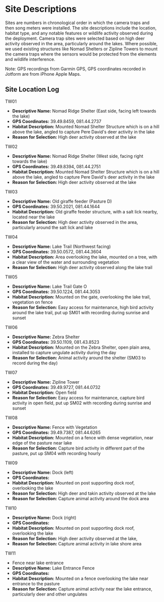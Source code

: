 # Site Descriptions

Sites are numbers in chronological order in which the camera traps and then song meters were installed. The site descriptions include the location, habitat type, and any notable features or wildlife activity observed during the deployment. Camera trap sites were selected based on high deer activity observed in the area, particularly around the lakes. Where possible, we used existing structures like Nomad Shelters or Zipline Towers to mount the camera traps where the sensors would be protected from the elements and wildlife interference.

Note: GPS recordings from Garmin GPS, GPS coordinates recorded in Jotform are from iPhone Apple Maps.

## Site Location Log

TW01
- **Descriptive Name:** Nomad Ridge Shelter (East side, facing left towards the lake)
- **GPS Coordinates:** 39.49.8459, 081.44.2737
- **Habitat Description:** Mounted Nomad Shelter Structure which is on a hill above the lake, angled to capture Pere David's deer activity in the lake
- **Reason for Selection:** High deer activity observed at the lake

TW02
- **Descriptive Name:** Nomad Ridge Shelter (West side, facing right towards the lake)
- **GPS Coordinates:** 39.49.8394, 081.44.2751
- **Habitat Description:** Mounted Nomad Shelter Structure which is on a hill above the lake, angled to capture Pere David's deer activity in the lake
- **Reason for Selection:** High deer activity observed at the lake

TW03
- **Descriptive Name:** Old giraffe feeder (Pasture D)
- **GPS Coordinates:** 39.50.2021, 081.44.1644
- **Habitat Description:** Old giraffe feeder structure, with a salt lick nearby, located near the lake
- **Reason for Selection:** High deer activity observed in the area, particularly around the salt lick and lake

TW04
- **Descriptive Name:** Lake Trail (Northwest facing)
- **GPS Coordinates:** 39.50.0572, 081.44.3604
- **Habitat Description:** Area overlooking the lake, mounted on a tree, with a clear view of the water and surrounding vegetation
- **Reason for Selection:** High deer activity observed along the lake trail

TW05
- **Descriptive Name:** Lake Trail Gate O
- **GPS Coordinates:** 39.50.1224, 081.44.3053
- **Habitat Description:** Mounted on the gate, overlooking the lake trail, vegetation on fence
- **Reason for Selection:** Easy access for maintenance, high bird activity around the lake trail, put up SM01 with recording during sunrise and sunset

TW06
- **Descriptive Name:** Zebra Shelter
- **GPS Coordinates:** 39.50.1109, 081.43.8523
- **Habitat Description:** Mounted on the Zebra Shelter, open plain area, installed to capture ungulate activity during the day
- **Reason for Selection:** Animal activity around the shelter (SM03 to record during the day)

TW07
- **Descriptive Name:** Zipline Tower
- **GPS Coordinates:** 39.49.9727, 081.44.0732
- **Habitat Description:** Open field
- **Reason for Selection:** Easy access for maintenance, capture bird activity in open field, put up SM02 with recording during sunrise and sunset

TW08
- **Descriptive Name:** Fence with Vegetation
- **GPS Coordinates:** 39.49.7387, 081.44.6265
- **Habitat Description:** Mounted on a fence with dense vegetation, near edge of the pasture near lake
- **Reason for Selection:** Capture bird activity in different part of the pasture, put up SM04 with recording hourly

TW09
- **Descriptive Name:** Dock (left)
- **GPS Coordinates:** 
- **Habitat Description:** Mounted on post supporting dock roof, overlooking the lake
- **Reason for Selection:** High deer and takin activity observed at the lake
- **Reason for Selection:** Capture animal activity around the dock area

TW10
- **Descriptive Name:** Dock (right)
- **GPS Coordinates:**
- **Habitat Description:** Mounted on post supporting dock roof, overlooking the lake
- **Reason for Selection:** High deer activity observed at the lake,
- **Reason for Selection:** Capture animal activity in lake shore area


TW11
- Fence near lake entrance 
- **Descriptive Name:** Lake Entrance Fence
- **GPS Coordinates:** 
- **Habitat Description:** Mounted on a fence overlooking the lake near entrance to the pasture
- **Reason for Selection:** Capture animal activity near the lake entrance, particularly deer and other ungulates
